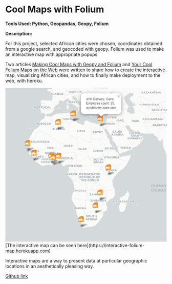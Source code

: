 # Cool Maps with Folium 
**Tools Used: Python, Geopandas, Geopy, Folium** 

**Description:** 

For this project, selected African cities were chosen, coordinates obtained from a google search, and geocoded with geopy.
Folium was used to make an interactive map with appropriate popups. 

Two articles [Making Cool Maps with Geopy and Folium](https://towardsdatascience.com/making-simple-maps-with-folium-and-geopy-4b9e8ab98c00) and [Your Cool Folium Maps on the Web](https://towardsdatascience.com/your-cool-folium-maps-on-the-web-313f9d1a6bcd) were written to share how to create the interactive map, visualizing African cities, and how to finally make deployment to the web, with heroku.

<img src="images/snapshot for portfo cool maps.png?raw=true"/>
[The interactive map can be seen here](https://interactive-folium-map.herokuapp.com)

Interactive maps are a way to present data at particular geographic locations in an aesthetically pleasing way. 

[Github link](https://github.com/Alyeko/Making-Cool-Maps-In-Python)
